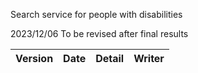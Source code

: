 Search service for people with disabilities

2023/12/06 To be revised after final results

| Version | Date       | Detail           | Writer        |
| ------- | ---------- | ---------------- | ------------- |

